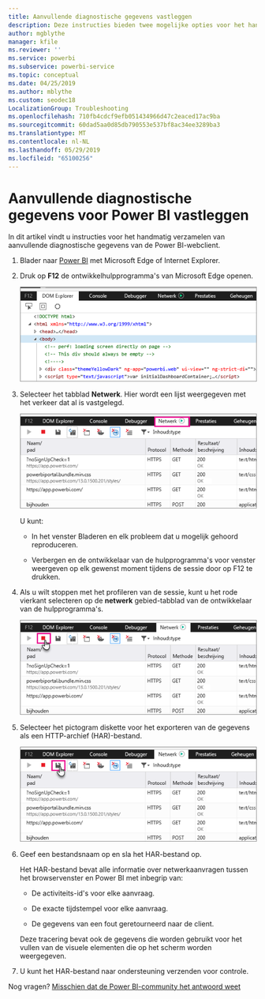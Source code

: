 ```yaml
---
title: Aanvullende diagnostische gegevens vastleggen
description: Deze instructies bieden twee mogelijke opties voor het handmatig verzamelen van aanvullende diagnostische gegevens van de Power BI-webclient.
author: mgblythe
manager: kfile
ms.reviewer: ''
ms.service: powerbi
ms.subservice: powerbi-service
ms.topic: conceptual
ms.date: 04/25/2019
ms.author: mblythe
ms.custom: seodec18
LocalizationGroup: Troubleshooting
ms.openlocfilehash: 710fb4cdcf9efb051434966d47c2eaced17ac9ba
ms.sourcegitcommit: 60dad5aa0d85db790553e537bf8ac34ee3289ba3
ms.translationtype: MT
ms.contentlocale: nl-NL
ms.lasthandoff: 05/29/2019
ms.locfileid: "65100256"
---
```

# <a name="capture-additional-diagnostic-information-for-power-bi"></a>Aanvullende diagnostische gegevens voor Power BI vastleggen

In dit artikel vindt u instructies voor het handmatig verzamelen van aanvullende diagnostische gegevens van de Power BI-webclient.

1. Blader naar [Power BI](https://app.powerbi.com) met Microsoft Edge of Internet Explorer.

1. Druk op **F12** de ontwikkelhulpprogramma's van Microsoft Edge openen.

   ![Schermafbeelding van Microsoft Edge Developer tools elementen tabblad.](media/service-admin-capturing-additional-diagnostic-information-for-power-bi/edge-developer-tools.png)

1. Selecteer het tabblad **Netwerk**. Hier wordt een lijst weergegeven met het verkeer dat al is vastgelegd.

   ![Schermafbeelding van Microsoft Edge Developer tools tabblad netwerk.](media/service-admin-capturing-additional-diagnostic-information-for-power-bi/edge-network-tab.png)

    U kunt:

    * In het venster Bladeren en elk probleem dat u mogelijk gehoord reproduceren.

    * Verbergen en de ontwikkelaar van de hulpprogramma's voor venster weergeven op elk gewenst moment tijdens de sessie door op F12 te drukken.

1. Als u wilt stoppen met het profileren van de sessie, kunt u het rode vierkant selecteren op de **netwerk** gebied-tabblad van de ontwikkelaar van de hulpprogramma's.

   ![Schermafbeelding van Microsoft Edge Developer tools tabblad netwerk met een aanroep van buiten de stopknop.](media/service-admin-capturing-additional-diagnostic-information-for-power-bi/edge-network-tab-stop.png)

1. Selecteer het pictogram diskette voor het exporteren van de gegevens als een HTTP-archief (HAR)-bestand.

   ![Schermafbeelding van Microsoft Edge Developer-hulpprogramma's tabblad netwerk met een bijschrift van de diskette-pictogram.](media/service-admin-capturing-additional-diagnostic-information-for-power-bi/edge-network-tab-save.png)

1. Geef een bestandsnaam op en sla het HAR-bestand op.

    Het HAR-bestand bevat alle informatie over netwerkaanvragen tussen het browservenster en Power BI met inbegrip van:

    * De activiteits-id's voor elke aanvraag.

    * De exacte tijdstempel voor elke aanvraag.

    * De gegevens van een fout geretourneerd naar de client.

    Deze tracering bevat ook de gegevens die worden gebruikt voor het vullen van de visuele elementen die op het scherm worden weergegeven.

1. U kunt het HAR-bestand naar ondersteuning verzenden voor controle.

Nog vragen? [Misschien dat de Power BI-community het antwoord weet](http://community.powerbi.com/)
